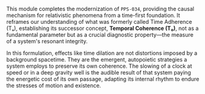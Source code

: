 This module completes the modernization of `PPS-034`, providing the causal mechanism for relativistic phenomena from a time-first foundation. It reframes our understanding of what was formerly called Time Adherence (Tₐ), establishing its successor concept, **Temporal Coherence (T₀)**, not as a fundamental parameter but as a crucial diagnostic property—the measure of a system's resonant integrity.

In this formulation, effects like time dilation are not distortions imposed by a background spacetime. They are the emergent, autopoietic strategies a system employs to preserve its own coherence. The slowing of a clock at speed or in a deep gravity well is the audible result of that system paying the energetic cost of its own passage, adapting its internal rhythm to endure the stresses of motion and existence.